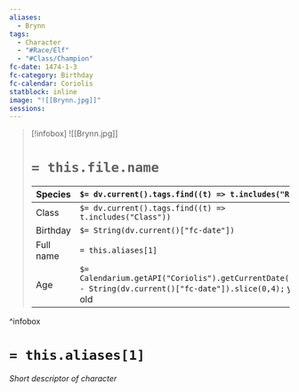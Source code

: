```yaml
---
aliases:
  - Brynn
tags:
  - Character
  - "#Race/Elf"
  - "#Class/Champion"
fc-date: 1474-1-3
fc-category: Birthday
fc-calendar: Coriolis
statblock: inline
image: "![[Brynn.jpg]]"
sessions:
---
```

> [!infobox]
> ![[Brynn.jpg]]
> # `= this.file.name`
> | Species | `$= dv.current().tags.find((t) => t.includes("Race"))` |
> | ---- | ---- |
> | Class | `$= dv.current().tags.find((t) => t.includes("Class"))` |
> | Birthday | `$= String(dv.current()["fc-date"])` |
> | Full name | `= this.aliases[1]`|
> | Age | `$= Calendarium.getAPI("Coriolis").getCurrentDate().year - String(dv.current()["fc-date"]).slice(0,4);` years old|
^infobox
# `= this.aliases[1]`
*Short descriptor of character*
